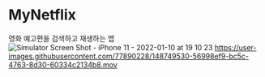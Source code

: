 # MyNetflix
영화 예고편을 검색하고 재생하는 앱
![Simulator Screen Shot - iPhone 11 - 2022-01-10 at 19 10 23](https://user-images.githubusercontent.com/77890228/148749437-15116196-ef27-4af4-952a-7270d7522879.png)
https://user-images.githubusercontent.com/77890228/148749530-56998ef9-bc5c-4763-8d30-60334c2134b8.mov

